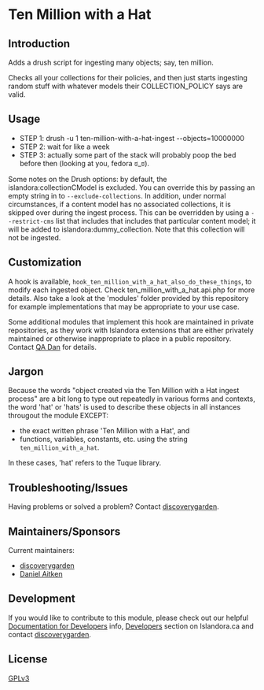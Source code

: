 # Ten Million with a Hat

## Introduction

Adds a drush script for ingesting many objects; say, ten million.

Checks all your collections for their policies, and then just starts ingesting
random stuff with whatever models their COLLECTION_POLICY says are valid.

## Usage

- STEP 1: drush -u 1 ten-million-with-a-hat-ingest --objects=10000000
- STEP 2: wait for like a week
- STEP 3: actually some part of the stack will probably poop the bed before then (looking at you, fedora ಠ_ಠ).

Some notes on the Drush options: by default, the islandora:collectionCModel is excluded. You can override this by passing an empty string in to `--exclude-collections`. In addition, under normal circumstances, if a content model has no associated collections, it is skipped over during the ingest process. This can be overridden by using a `--restrict-cms` list that includes that includes that particular content model; it will be added to islandora:dummy_collection. Note that this collection will not be ingested.

## Customization

A hook is available, `hook_ten_million_with_a_hat_also_do_these_things`, to modify each ingested object. Check ten_million_with_a_hat.api.php for more details. Also take a look at the 'modules' folder provided by this repository for example implementations that may be appropriate to your use case.

Some additional modules that implement this hook are maintained in private repositories, as they work with Islandora extensions that are either privately maintained or otherwise inappropriate to place in a public repository. Contact [QA Dan](daitken@discoverygarden.ca) for details.

## Jargon

Because the words "object created via the Ten Million with a Hat ingest process" are a bit long to type out repeatedly in various forms and contexts, the word 'hat' or 'hats' is used to describe these objects in all instances througout the module EXCEPT:

- the exact written phrase 'Ten Million with a Hat', and
- functions, variables, constants, etc. using the string `ten_million_with_a_hat`.

In these cases, 'hat' refers to the Tuque library.

## Troubleshooting/Issues

Having problems or solved a problem? Contact [discoverygarden](http://support.discoverygarden.ca).

## Maintainers/Sponsors

Current maintainers:

* [discoverygarden](http://www.discoverygarden.ca)
* [Daniel Aitken](daitken@discoverygarden.ca)

## Development

If you would like to contribute to this module, please check out our helpful
[Documentation for Developers](https://github.com/Islandora/islandora/wiki#wiki-documentation-for-developers)
info, [Developers](http://islandora.ca/developers) section on Islandora.ca and
contact [discoverygarden](http://support.discoverygarden.ca).

## License

[GPLv3](http://www.gnu.org/licenses/gpl-3.0.txt)
